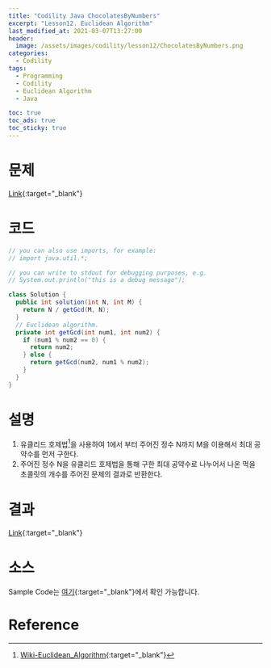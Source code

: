 ```yaml
---
title: "Codility Java ChocolatesByNumbers"
excerpt: "Lesson12. Euclidean Algorithm"
last_modified_at: 2021-03-07T13:27:00
header:
  image: /assets/images/codility/lesson12/ChocolatesByNumbers.png
categories:
  - Codility
tags:
  - Programming
  - Codility
  - Euclidean Algorithm
  - Java

toc: true
toc_ads: true
toc_sticky: true
---
```

# 문제
[Link](https://app.codility.com/programmers/lessons/12-euclidean_algorithm/chocolates_by_numbers/){:target="_blank"}

# 코드
```java
// you can also use imports, for example:
// import java.util.*;

// you can write to stdout for debugging purposes, e.g.
// System.out.println("this is a debug message");

class Solution {
  public int solution(int N, int M) {
    return N / getGcd(M, N);
  }
  // Euclidean algorithm.
  private int getGcd(int num1, int num2) {
    if (num1 % num2 == 0) {
      return num2;
    } else {
      return getGcd(num2, num1 % num2);
    }
  }
}
```

# 설명
1. 유클리드 호제법[^Euclidean]을 사용하여 1에서 부터 주어진 정수 N까지 M을 이용해서 최대 공약수를 먼저 구한다.
2. 주어진 정수 N을 유클리드 호제법을 통해 구한 최대 공약수로 나누어서 나온 먹을 초콜릿의 개수를 주어진 문제의 결과로 반환한다.

# 결과
[Link](https://app.codility.com/demo/results/training2XBK6X-U2F/){:target="_blank"}

# 소스
Sample Code는 [여기](https://github.com/GracefulSoul/codility/blob/master/src/main/java/gracefulsoul/lesson12/ChocolatesByNumbers.java){:target="_blank"}에서 확인 가능합니다.

# Reference
[^Euclidean]: [Wiki-Euclidean_Algorithm](https://ko.wikipedia.org/wiki/%EC%9C%A0%ED%81%B4%EB%A6%AC%EB%93%9C_%ED%98%B8%EC%A0%9C%EB%B2%95){:target="_blank"}